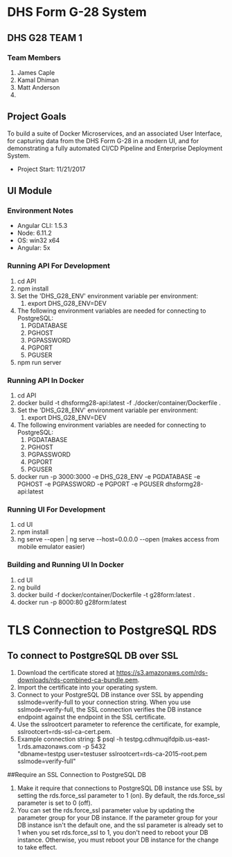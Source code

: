 # DHS Form G-28 System

## DHS G28 TEAM 1 

### Team Members

1.  James Caple
2.  Kamal Dhiman
3.  Matt Anderson
1.

## Project Goals
To build a suite of Docker Microservices, and an associated User Interface, for capturing data from the DHS Form G-28 in a modern UI, and for demonstrating a fully automated CI/CD Pipeline and Enterprise Deployment System.

- Project Start: 11/21/2017

## UI Module
### Environment Notes
- Angular CLI: 1.5.3
- Node: 6.11.2
- OS: win32 x64
- Angular: 5x

### Running API For Development
1.  cd API
1.  npm install
1.  Set the 'DHS_G28_ENV' environment variable per environment:
    1.  export DHS_G28_ENV=DEV
1.  The following environment variables are needed for connecting to PostgreSQL:
    1.  PGDATABASE
    1.  PGHOST
    1.  PGPASSWORD
    1.  PGPORT
    1.  PGUSER
1.  npm run server

### Running API In Docker
1.  cd API
1.  docker build -t dhsformg28-api:latest -f ./docker/container/Dockerfile .
1.  Set the 'DHS_G28_ENV' environment variable per environment:
    1.  export DHS_G28_ENV=DEV
1.  The following environment variables are needed for connecting to PostgreSQL:
    1.  PGDATABASE
    1.  PGHOST
    1.  PGPASSWORD
    1.  PGPORT
    1.  PGUSER
1.  docker run -p 3000:3000 -e DHS_G28_ENV -e PGDATABASE -e PGHOST -e PGPASSWORD -e PGPORT -e PGUSER dhsformg28-api:latest

### Running UI For Development
1.  cd UI
1.  npm install
1.  ng serve --open | ng serve --host=0.0.0.0 --open (makes access from mobile emulator easier)

### Building and Running UI In Docker
1.  cd UI
1.  ng build
1.  docker build -f docker/container/Dockerfile -t g28form:latest .
1.  docker run -p 8000:80 g28form:latest

# TLS Connection to PostgreSQL RDS

## To connect to PostgreSQL DB over SSL

1. Download the certificate stored at https://s3.amazonaws.com/rds-downloads/rds-combined-ca-bundle.pem.
2. Import the certificate into your operating system.
3. Connect to your PostgreSQL DB instance over SSL by appending sslmode=verify-full to your connection string. When you use     sslmode=verify-full, the SSL connection verifies the DB instance endpoint against the endpoint in the SSL certificate.
4. Use the sslrootcert parameter to reference the certificate, for example, sslrootcert=rds-ssl-ca-cert.pem.
5. Example connection string: 
    $ psql -h testpg.cdhmuqifdpib.us-east-1.rds.amazonaws.com -p 5432 \
    "dbname=testpg user=testuser sslrootcert=rds-ca-2015-root.pem sslmode=verify-full"

##Require an SSL Connection to PostgreSQL DB
1. Make it require that connections to PostgreSQL DB instance use SSL by setting the rds.force_ssl parameter to 1 (on). By default, the rds.force_ssl parameter is set to 0 (off).
2. You can set the rds.force_ssl parameter value by updating the parameter group for your DB instance. If the parameter group for your DB instance isn't the default one, and the ssl parameter is already set to 1 when you set rds.force_ssl to 1, you don't need to reboot your DB instance. Otherwise, you must reboot your DB instance for the change to take effect.
